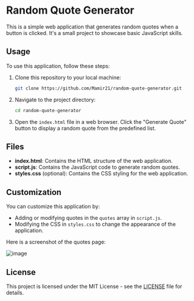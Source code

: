 # Random Quote Generator

This is a simple web application that generates random quotes when a button is clicked. It's a small project to showcase basic JavaScript skills. 

## Usage

To use this application, follow these steps:

1. Clone this repository to your local machine:

    ```bash
    git clone https://github.com/Mamir21/random-quote-generator.git
    ```

2. Navigate to the project directory:

    ```bash
    cd random-quote-generator
    ```

3. Open the `index.html` file in a web browser. Click the "Generate Quote" button to display a random quote from the predefined list.

## Files

- **index.html**: Contains the HTML structure of the web application.
- **script.js**: Contains the JavaScript code to generate random quotes.
- **styles.css** (optional): Contains the CSS styling for the web application.

## Customization

You can customize this application by:

- Adding or modifying quotes in the `quotes` array in `script.js`.
- Modifying the CSS in `styles.css` to change the appearance of the application.

Here is a screenshot of the quotes page:

![image](https://github.com/user-attachments/assets/4e3f6387-7aac-4944-8093-7a28ddc3dc6f)

## License

This project is licensed under the MIT License - see the [LICENSE](LICENSE) file for details.
